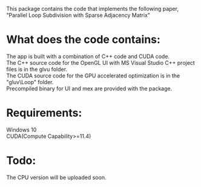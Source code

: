 This package contains the code that implements the following paper, "Parallel Loop Subdivision with Sparse Adjacency Matrix"

# What does the code contains:
The app is built with a combination of C++ code and CUDA code.  
The C++ source code for the OpenGL UI with MS Visual Studio C++ project files is in the glvu folder.  
The CUDA source code for the GPU accelerated optimization is in the "gluv\\Loop" folder.  
Precompiled binary for UI and mex are provided with the package.  

# Requirements:
Windows 10  
CUDA(Compute Capability>=11.4)

# Todo:
The CPU version will be uploaded soon.  
